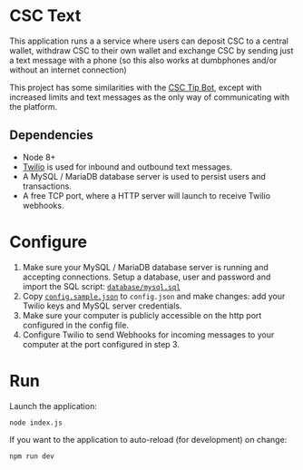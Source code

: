 # CSC Text

This application runs a a service where users can deposit CSC to a central wallet,
withdraw CSC to their own wallet and exchange CSC by sending just a text message
with a phone (so this also works at dumbphones and/or without an internet connection)

This project has some similarities with the [CSC Tip Bot](https://csctipbot.com), except with increased limits and text messages as the only way of communicating with the platform.

## Dependencies

- Node 8+
- [Twilio](https://www.twilio.com/) is used for inbound and outbound text messages.
- A MySQL / MariaDB database server is used to persist users and transactions.
- A free TCP port, where a HTTP server will launch to receive Twilio webhooks.

# Configure

1. Make sure your MySQL / MariaDB database server is running and accepting connections. Setup a database, user and password and import the SQL script: [`database/mysql.sql`](https://github.com/cscchat/csc-text/blob/master/database/mysql.sql)
2. Copy [`config.sample.json`](https://github.com/cscchat/csc-text/blob/master/config.sample.json) to `config.json` and make changes: add your Twilio keys and MySQL server credentials.
3. Make sure your computer is publicly accessible on the http port configured in the config file.
4. Configure Twilio to send Webhooks for incoming messages to your computer at the port configured in step 3.

# Run

Launch the application:

```
node index.js
```

If you want to the application to auto-reload (for development) on change:

```
npm run dev
```
